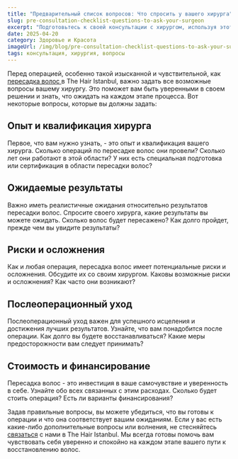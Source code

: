 ```yaml
---
title: "Предварительный список вопросов: Что спросить у вашего хирурга"
slug: pre-consultation-checklist-questions-to-ask-your-surgeon
excerpt: "Подготовьтесь к своей консультации с хирургом, используя этот список вопросов. Обеспечьте себя максимумом информации для принятия обоснованного решения."
date: 2025-04-20
category: Здоровье и Красота
imageUrl: /img/blog/pre-consultation-checklist-questions-to-ask-your-surgeon.png
tags: консультация, хирургия, вопросы
---
```


<p>Перед операцией, особенно такой изысканной и чувствительной, как <a href="https://thehairistanbul.com"> пересадка волос </a> в The Hair Istanbul, важно задать все возможные вопросы вашему хирургу. Это поможет вам быть уверенными в своем решении и знать, что ожидать на каждом этапе процесса. Вот некоторые вопросы, которые вы должны задать:</p>

<h2>Опыт и квалификация хирурга</h2>

<p>Первое, что вам нужно узнать, - это опыт и квалификация вашего хирурга. Сколько операций по пересадке волос они провели? Сколько лет они работают в этой области? У них есть специальная подготовка или сертификация в области пересадки волос?</p>

<h2>Ожидаемые результаты</h2>

<p>Важно иметь реалистичные ожидания относительно результатов пересадки волос. Спросите своего хирурга, какие результаты вы можете ожидать. Сколько волос будет пересажено? Как долго пройдет, прежде чем вы увидите результаты?</p>

<h2> Риски и осложнения</h2>

<p>Как и любая операция, пересадка волос имеет потенциальные риски и осложнения. Обсудите их со своим хирургом. Каковы возможные риски и осложнения? Как часто они возникают?</p>

<h2> Послеоперационный уход</h2>

<p>Послеоперационный уход важен для успешного исцеления и достижения лучших результатов. Узнайте, что вам понадобится после операции. Как долго вы будете восстанавливаться? Какие меры предосторожности вам следует принимать?</p>

<h2>Стоимость и финансирование</h2>

<p>Пересадка волос - это инвестиция в ваше самочувствие и уверенность в себе. Узнайте обо всех связанных с этим расходах. Сколько будет стоить операция? Есть ли варианты финансирования?</p>

<p>Задав правильные вопросы, вы можете убедиться, что вы готовы к операции и что она соответствует вашим ожиданиям. Если у вас есть какие-либо дополнительные вопросы или волнения, не стесняйтесь <a href="https://thehairistanbul.com/contact">связаться</a> с нами в The Hair Istanbul. Мы всегда готовы помочь вам чувствовать себя уверенно и спокойно на каждом этапе вашего пути к восстановлению волос.</p>